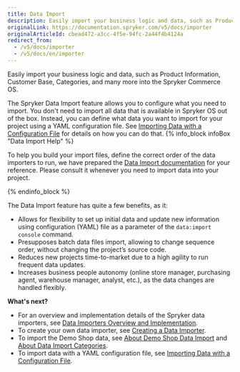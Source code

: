 ```yaml
---
title: Data Import
description: Easily import your business logic and data, such as Product Information, Customer Base, Categories and many more into the Spryker Commerce OS.
originalLink: https://documentation.spryker.com/v5/docs/importer
originalArticleId: cbead472-a3cc-4f5e-94fc-2a44f4b4124a
redirect_from:
  - /v5/docs/importer
  - /v5/docs/en/importer
---
```


Easily import your business logic and data, such as Product Information, Customer Base, Categories, and many more into the Spryker Commerce OS.

The Spryker Data Import feature allows you to configure what you need to import. You don't need to import all data that is available in Spryker OS out of the box. Instead, you can define what data you want to import for your project using a YAML configuration file. See [Importing Data with a Configuration File](/docs/scos/dev/data-import/{{page.version}}/importing-data-with-a-configuration-file.html) for details on how you can do that.
{% info_block infoBox "Data Import Help" %}

To help you build your import files, define the correct order of the data importers to run, we have prepared the [Data Import documentation](/docs/scos/dev/data-import/{{page.version}}/data-import-categories/about-data-import-categories.html) for your reference. Please consult it whenever you need to import data into your project.

{% endinfo_block %}

The Data Import feature has quite a few benefits, as it:

* Allows for flexibility to set up initial data and update new information using configuration (YAML) file as a parameter of the `data:import console` command.
* Presupposes batch data files import, allowing to change sequence order, without changing the project’s source code.
* Reduces new projects time-to-market due to a high agility to run frequent data updates.
* Increases business people autonomy (online store manager, purchasing agent, warehouse manager, analyst, etc.), as the data changes are handled flexibly.

**What's next?**

* For an overview and implementation details of the Spryker data importers, see [Data Importers Overview and Implementation](/docs/scos/dev/data-import/{{page.version}}/data-importers-overview-and-implementation.html).
* To create your own data importer, see [Creating a Data Importer](/docs/scos/dev/data-import/{{page.version}}/creating-a-data-importer.html).
* To import the Demo Shop data, see [About Demo Shop Data Import](/docs/scos/dev/data-import/{{page.version}}/importing-demo-shop-data/about-demo-shop-data-import.html) and[ About Data Import Categories](/docs/scos/dev/data-import/{{page.version}}/data-import-categories/about-data-import-categories.html).
* To import data with a YAML configuration file, see [Importing Data with a Configuration File](/docs/scos/dev/data-import/{{page.version}}/importing-data-with-a-configuration-file.html).



